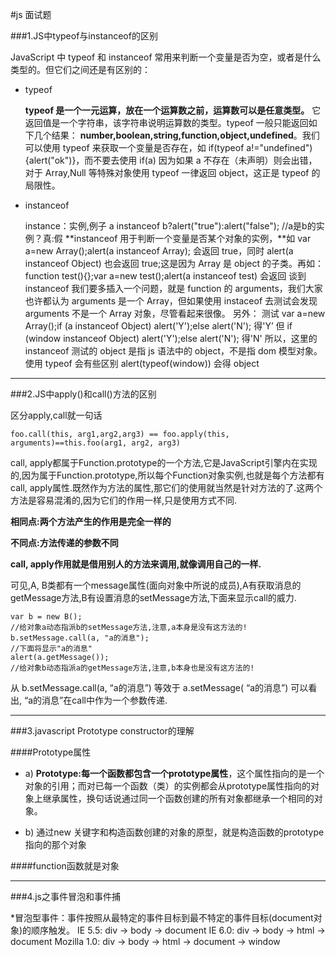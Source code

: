 #js 面试题

###1.JS中typeof与instanceof的区别

JavaScript 中 typeof 和 instanceof 常用来判断一个变量是否为空，或者是什么类型的。但它们之间还是有区别的：

*  typeof

	**typeof 是一个一元运算，放在一个运算数之前，运算数可以是任意类型。**
	它返回值是一个字符串，该字符串说明运算数的类型。typeof 一般只能返回如下几个结果：
	**number,boolean,string,function,object,undefined**。我们可以使用 typeof 来获取一个变量是否存在，如 if(typeof a!="undefined"){alert("ok")}，而不要去使用 if(a) 因为如果 a 不存在（未声明）则会出错，对于 Array,Null 等特殊对象使用 typeof 一律返回 object，这正是 typeof 的局限性。

*	instanceof

	instance：实例,例子
	a instanceof b?alert("true"):alert("false"); //a是b的实例？真:假
	**instanceof 用于判断一个变量是否某个对象的实例，**如 var a=new Array();alert(a instanceof Array); 会返回 true，同时 alert(a instanceof Object) 也会返回 true;这是因为 Array 是 object 的子类。再如：function test(){};var a=new test();alert(a instanceof test) 会返回
	谈到 instanceof 我们要多插入一个问题，就是 function 的 arguments，我们大家也许都认为 arguments 是一个 Array，但如果使用 instaceof 去测试会发现 arguments 不是一个 Array 对象，尽管看起来很像。
	另外：
	测试 var a=new Array();if (a instanceof Object) alert('Y');else alert('N');
	得'Y’
	但 if (window instanceof Object) alert('Y');else alert('N');
	得'N'
	所以，这里的 instanceof 测试的 object 是指 js 语法中的 object，不是指 dom 模型对象。
	使用 typeof 会有些区别
	alert(typeof(window)) 会得 object

--------------------------------------------------------------------------------------------------------

###2.JS中apply()和call()方法的区别

区分apply,call就一句话

	foo.call(this, arg1,arg2,arg3) == foo.apply(this, arguments)==this.foo(arg1, arg2, arg3)
call, apply都属于Function.prototype的一个方法,它是JavaScript引擎内在实现的,因为属于Function.prototype,所以每个Function对象实例,也就是每个方法都有call, apply属性.既然作为方法的属性,那它们的使用就当然是针对方法的了.这两个方法是容易混淆的,因为它们的作用一样,只是使用方式不同.

**相同点:两个方法产生的作用是完全一样的**

**不同点:方法传递的参数不同**

**call, apply作用就是借用别人的方法来调用,就像调用自己的一样.**

可见,A, B类都有一个message属性(面向对象中所说的成员),A有获取消息的getMessage方法,B有设置消息的setMessage方法,下面来显示call的威力.

	var b = new B();
	//给对象a动态指派b的setMessage方法,注意,a本身是没有这方法的!
	b.setMessage.call(a, "a的消息");
	//下面将显示"a的消息"
	alert(a.getMessage());
	//给对象b动态指派a的getMessage方法,注意,b本身也是没有这方法的!

从 b.setMessage.call(a, “a的消息”) 等效于 a.setMessage( “a的消息”) 可以看出, “a的消息”在call中作为一个参数传递.

-----

###3.javascript Prototype constructor的理解

####Prototype属性

*	a) **Prototype:每一个函数都包含一个prototype属性**，这个属性指向的是一个对象的引用；而对已每一个函数（类）的实例都会从prototype属性指向的对象上继承属性，换句话说通过同一个函数创建的所有对象都继承一个相同的对象。

*	b) 通过new 关键字和构造函数创建的对象的原型，就是构造函数的prototype指向的那个对象



####function函数就是对象

------

###4.js之事件冒泡和事件捕

*冒泡型事件：事件按照从最特定的事件目标到最不特定的事件目标(document对象)的顺序触发。
  IE 5.5: div -> body -> document
  IE 6.0: div -> body -> html -> document
  Mozilla 1.0: div -> body -> html -> document -> window
